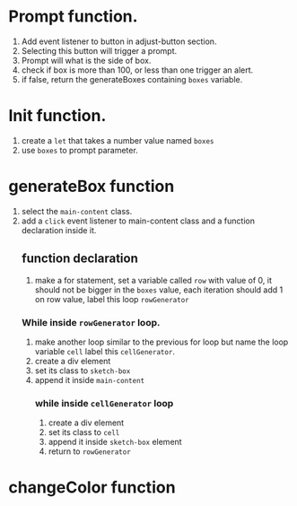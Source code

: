 # Prompt function.
1. Add event listener to button in adjust-button section.
2. Selecting this button will trigger a prompt.
3. Prompt will what is the side of box.
4. check if box is more than 100, or less than one trigger an alert.
5. if false, return the generateBoxes containing `boxes` variable.

# Init function.
1. create a `let` that takes a number value named `boxes`
2. use `boxes` to prompt parameter.

# generateBox function
1. select the `main-content` class.
1. add a `click` event listener to main-content class and a function declaration inside it.
    ## function declaration
    1. make a for statement, set a variable called `row` with value of 0, it should not be bigger in the `boxes` value, each iteration should add 1 on row value, label this loop `rowGenerator`
    ### While inside `rowGenerator` loop.
    1. make another loop similar to the previous for loop but name the loop variable `cell` label this `cellGenerator`.
    1. create a div element
    2. set its class to `sketch-box`
    1. append it inside `main-content`
        ### while inside `cellGenerator` loop
        1. create a div element
        2. set its class to `cell`
        1. append it inside `sketch-box` element
        3. return to `rowGenerator`

# changeColor function
